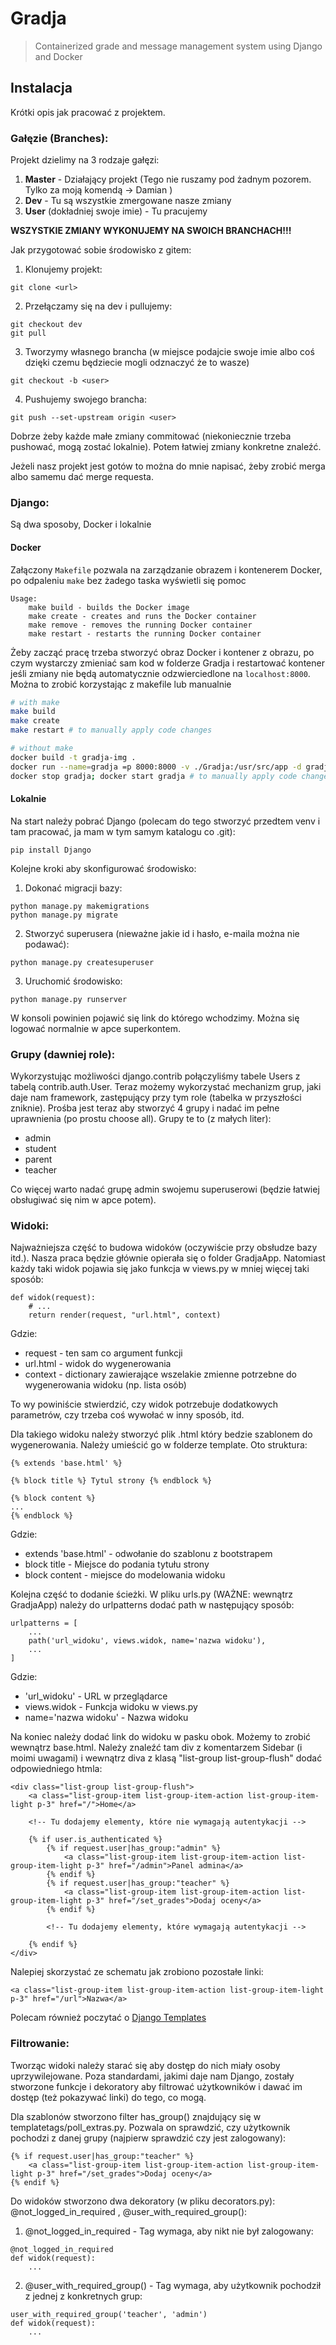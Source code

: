 # Gradja

> Containerized grade and message management system using Django and Docker

## Instalacja

Krótki opis jak pracować z projektem.

### Gałęzie (Branches):

Projekt dzielimy na 3 rodzaje gałęzi:
1. **Master** - Działający projekt (Tego nie ruszamy pod żadnym pozorem. Tylko za moją komendą -> Damian )
2. **Dev** - Tu są wszystkie zmergowane nasze zmiany
3. **User** (dokładniej swoje imie) - Tu pracujemy

**WSZYSTKIE ZMIANY WYKONUJEMY NA SWOICH BRANCHACH!!!**

Jak przygotować sobie środowisko z gitem:

1. Klonujemy projekt:
```
git clone <url>
```
2. Przełączamy się na dev i pullujemy:
```
git checkout dev
git pull
```
3. Tworzymy własnego brancha (w miejsce <user> podajcie swoje imie albo coś dzięki czemu będziecie mogli odznaczyć że to wasze)
```
git checkout -b <user>
```
4. Pushujemy swojego brancha:
```
git push --set-upstream origin <user>
```

Dobrze żeby każde małe zmiany commitować (niekoniecznie trzeba pushować, mogą zostać lokalnie). Potem łatwiej zmiany konkretne znaleźć.

Jeżeli nasz projekt jest gotów to można do mnie napisać, żeby zrobić merga albo samemu dać merge requesta.

### Django:

Są dwa sposoby, Docker i lokalnie

#### Docker

Załączony `Makefile` pozwala na zarządzanie obrazem i kontenerem Docker, po odpaleniu `make` bez żadego taska wyświetli się pomoc

```
Usage:
    make build - builds the Docker image
    make create - creates and runs the Docker container
    make remove - removes the running Docker container
    make restart - restarts the running Docker container
```

Żeby zacząć pracę trzeba stworzyć obraz Docker i kontener z obrazu, po czym wystarczy zmieniać sam kod w folderze Gradja i restartować kontener jeśli zmiany nie będą automatycznie odzwierciedlone na `localhost:8000`. Można to zrobić korzystając z makefile lub manualnie

```bash
# with make
make build
make create
make restart # to manually apply code changes

# without make
docker build -t gradja-img .
docker run --name=gradja =p 8000:8000 -v ./Gradja:/usr/src/app -d gradja-img
docker stop gradja; docker start gradja # to manually apply code changes
```

#### Lokalnie

Na start należy pobrać Django (polecam do tego stworzyć przedtem venv i tam pracować, ja mam w tym samym katalogu co .git):
```
pip install Django
```

Kolejne kroki aby skonfigurować środowisko:

1. Dokonać migracji bazy:
```
python manage.py makemigrations
python manage.py migrate
```
2. Stworzyć superusera (nieważne jakie id i hasło, e-maila można nie podawać):
```
python manage.py createsuperuser
```
3. Uruchomić środowisko:
```
python manage.py runserver
```

W konsoli powinien pojawić się link do którego wchodzimy. Można się logować normalnie w apce superkontem.

### Grupy (dawniej role):

Wykorzystując możliwości django.contrib połączyliśmy tabele Users z tabelą contrib.auth.User. Teraz możemy wykorzystać mechanizm grup, jaki daje nam framework, zastępujący przy tym role (tabelka w przyszłości zniknie). Prośba jest teraz aby stworzyć 4 grupy i nadać im pełne uprawnienia (po prostu choose all). Grupy te to (z małych liter):

- admin
- student
- parent
- teacher

Co więcej warto nadać grupę admin swojemu superuserowi (będzie łatwiej obsługiwać się nim w apce potem).

### Widoki:

Najważniejsza część to budowa widoków (oczywiście przy obsłudze bazy itd.). Nasza praca będzie głównie opierała się o folder GradjaApp. Natomiast każdy taki widok pojawia się jako funkcja w views.py w mniej więcej taki sposób:
```
def widok(request):
    # ...
    return render(request, "url.html", context)
```
Gdzie:
- request - ten sam co argument funkcji
- url.html - widok do wygenerowania
- context - dictionary zawierające wszelakie zmienne potrzebne do wygenerowania widoku (np. lista osób)

To wy powiniście stwierdzić, czy widok potrzebuje dodatkowych parametrów, czy trzeba coś wywołać w inny sposób, itd.

Dla takiego widoku należy stworzyć plik .html który bedzie szablonem do wygenerowania. Należy umieścić go w folderze template. Oto struktura:
```
{% extends 'base.html' %}

{% block title %} Tytul strony {% endblock %}

{% block content %}
...
{% endblock %}
```
Gdzie:
- extends 'base.html' - odwołanie do szablonu z bootstrapem
- block title - Miejsce do podania tytułu strony
- block content - miejsce do modelowania widoku

Kolejna część to dodanie ścieżki. W pliku urls.py (WAŻNE: wewnątrz GradjaApp) należy do urlpatterns dodać path w następujący sposób:
```
urlpatterns = [
    ...
    path('url_widoku', views.widok, name='nazwa widoku'),
    ...
]
```
Gdzie:
- 'url_widoku' - URL w przeglądarce
- views.widok - Funkcja widoku w views.py
- name='nazwa widoku' - Nazwa widoku

Na koniec należy dodać link do widoku w pasku obok. Możemy to zrobić wewnątrz base.html. Należy znaleźć tam div z komentarzem Sidebar (i moimi uwagami) i wewnątrz diva z klasą "list-group list-group-flush" dodać odpowiedniego htmla:
```
<div class="list-group list-group-flush">
    <a class="list-group-item list-group-item-action list-group-item-light p-3" href="/">Home</a>

    <!-- Tu dodajemy elementy, które nie wymagają autentykacji -->

    {% if user.is_authenticated %}
        {% if request.user|has_group:"admin" %} 
            <a class="list-group-item list-group-item-action list-group-item-light p-3" href="/admin">Panel admina</a>
        {% endif %}
        {% if request.user|has_group:"teacher" %} 
            <a class="list-group-item list-group-item-action list-group-item-light p-3" href="/set_grades">Dodaj oceny</a>
        {% endif %}

        <!-- Tu dodajemy elementy, które wymagają autentykacji -->

    {% endif %}
</div>
```
Nalepiej skorzystać ze schematu jak zrobiono pozostałe linki:
```
<a class="list-group-item list-group-item-action list-group-item-light p-3" href="/url">Nazwa</a>
```

Polecam również poczytać o [Django Templates](https://docs.djangoproject.com/en/4.2/ref/templates/builtins/)

### Filtrowanie:

Tworząc widoki należy starać się aby dostęp do nich miały osoby uprzywilejowane. Poza standardami, jakimi daje nam Django, zostały stworzone funkcje i dekoratory aby filtrować użytkowników i dawać im dostęp (też pokazywać linki) do tego, co mogą. 

Dla szablonów stworzono filter has_group() znajdujący się w templatetags/poll_extras.py. Pozwala on sprawdzić, czy użytkownik pochodzi z danej grupy (najpierw sprawdzić czy jest zalogowany):
```
{% if request.user|has_group:"teacher" %} 
    <a class="list-group-item list-group-item-action list-group-item-light p-3" href="/set_grades">Dodaj oceny</a>
{% endif %}
```

Do widoków stworzono dwa dekoratory (w pliku decorators.py): @not_logged_in_required , @user_with_required_group():
1. @not_logged_in_required - Tag wymaga, aby nikt nie był zalogowany:
```
@not_logged_in_required
def widok(request):
    ...
```
2. @user_with_required_group() - Tag wymaga, aby użytkownik pochodził z jednej z konkretnych grup:
```
user_with_required_group('teacher', 'admin')
def widok(request):
    ...
```

